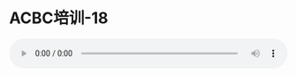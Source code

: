 # ACBC培训-18

<audio style="width: 100%;" preload="false" controls controlslist="nodownload"><source src="//cdn.simai.ml/audio/mp3/old/12143.mp3" type="audio/mpeg">Your browser does not support the audio element.</audio>


